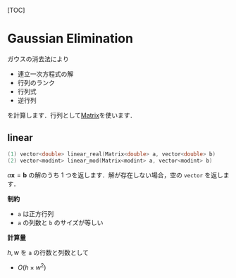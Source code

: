 [TOC]

# Gaussian Elimination

ガウスの消去法により

- 連立一次方程式の解
- 行列のランク
- 行列式
- 逆行列

を計算します．行列として[Matrix](matrix.md)を使います．

## linear

```cpp
(1) vector<double> linear_real(Matrix<double> a, vector<double> b)
(2) vector<modint> linear_mod(Matrix<modint> a, vector<modint> b)
```

$a\boldsymbol{x} = \boldsymbol{b}$ の解のうち $1$ つを返します．解が存在しない場合，空の `vector` を返します．

**制約**

- `a` は正方行列
- `a` の列数と `b` のサイズが等しい

**計算量**

$h, w$ を `a` の行数と列数として

- $O(h \times w^2)$

